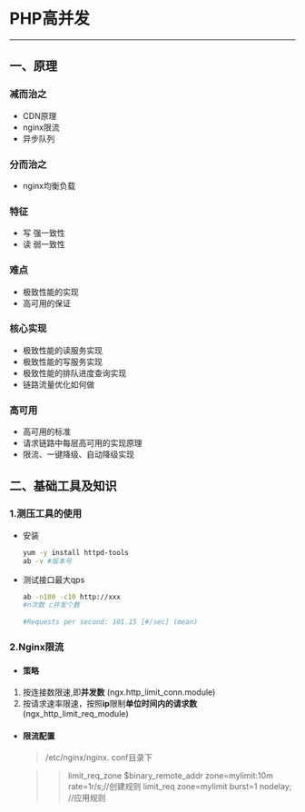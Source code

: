 # PHP高并发

---



##  一、原理

### 减而治之

   - CDN原理
   - nginx限流
   - 异步队列

### 分而治之

   - nginx均衡负载

### 特征

- 写 强一致性
- 读 弱一致性

### 难点

- 极致性能的实现
- 高可用的保证

### 核心实现

- 极致性能的读服务实现
- 极致性能的写服务实现
- 极致性能的排队进度查询实现
- 链路流量优化如何做

### 高可用

- 高可用的标准
- 请求链路中每层高可用的实现原理
- 限流、一键降级、自动降级实现





## 二、基础工具及知识

### 1.测压工具的使用

- 安装

   ```bash
   yum -y install httpd-tools
   ab -v #版本号
   ```

- 测试接口最大qps

  ```bash
  ab -n100 -c10 http://xxx 
  #n次数 c并发个数
  	
  #Requests per second: 101.15 [#/sec] (mean)
  ```

### 2.Nginx限流

- #### 策略

1. 按连接数限速,即**并发数**	(ngx.http_limit_conn.module)
2. 按请求速率限速，按照**ip**限制**单位时间内的请求数**	(ngx_http_limit_req_module)

- #### 限流配置

  >  /etc/nginx/nginx. conf目录下	

	> > limit_req_zone $binary_remote_addr zone=mylimit:10m rate=1r/s;//创建规则
	> >  limit_req zone=mylimit burst=1 nodelay; //应用规则









